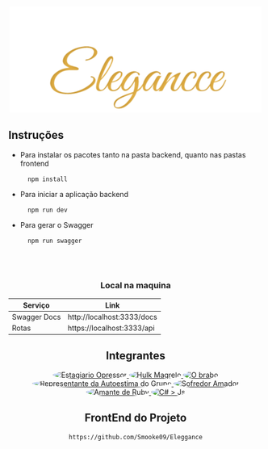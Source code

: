 <div align="center">

<img src="./logo.png">

</div>

 

## Instruções 

- Para instalar os pacotes tanto na pasta backend, quanto nas pastas frontend
    
        npm install
    
- Para iniciar a aplicação backend
    
        npm run dev

- Para gerar o Swagger
    
        npm run swagger

<br>
<br>
<div align="center">

### Local na maquina
| Serviço | Link |
| ------ | ------ |
| Swagger Docs | http://localhost:3333/docs |
| Rotas | https://localhost:3333/api |

<div>

## Integrantes

<div align="center">

<a href="https://github.com/Smooke09">
  <img src="https://avatars.githubusercontent.com/u/90714214?v=4" title="Estagiario Opressor" style="height:50px; border-radius:100%"/>
</a>

<a href="https://github.com/BrenoOliveira2002">
  <img src="https://avatars.githubusercontent.com/u/103545297?v=4" title="Hulk Magrelo" style="height:50px; border-radius:100%"/>
</a>

<a href="https://github.com/CaioCDJ">
  <img src="https://avatars.githubusercontent.com/u/48222542?v=4" title="O brabo" style="height:50px; border-radius:100%"/>
</a>

<a href="https://github.com/amandacgoncalves">
  <img src="https://avatars.githubusercontent.com/u/102832741?v=4" title="Representante da Autoestima do Grupo" style="height:50px; border-radius:100%"/>
</a>

<a href="https://github.com/RyanGualberto">
<img src="https://avatars.githubusercontent.com/u/88859663?v=4" title="Sofredor Amador" style="height:50px; border-radius:100%"/>
</a>

<a href="https://github.com/MatheusSimoes13">
  <img src="https://avatars.githubusercontent.com/u/61594761?v=4" title="Amante de Ruby" style="height:50px; border-radius:100%"/>
</a>

<a href="https://github.com/Doug-Vitor">
  <img src="https://avatars.githubusercontent.com/u/86269254?v=4" title="C# > Js" style="height:50px; border-radius:100%"/>
</a>
</div>

## FrontEnd do Projeto

    https://github.com/Smooke09/Eleggance
